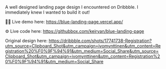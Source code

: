 A well designed landing page design I encountered on Dribbble. I immediately knew I wanted to build it out!

🧑‍💻 Live demo here: https://blue-landing-page.vercel.app/

⚙️ Live code here: https://githubbox.com/keiryan/blue-landing-page

Original design here: https://dribbble.com/shots/17741738-Registration?utm_source=Clipboard_Shot&utm_campaign=ivomynttinen&utm_content=Registration%20%F0%9F%94%91&utm_medium=Social_Share&utm_source=Clipboard_Shot&utm_campaign=ivomynttinen&utm_content=Registration%20%F0%9F%94%91&utm_medium=Social_Share
